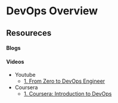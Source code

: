 # DevOps Overview

## Resoureces
#### Blogs
#### Videos
* Youtube
  * [1. From Zero to DevOps Engineer ](https://www.youtube.com/watch?v=G_nVMUtaqCk&list=PLy7NrYWoggjzZTuj24TwOldi1NJY4UgWa)
* Coursera
  * [1. Coursera: Introduction to DevOps](https://www.coursera.org/learn/intro-to-devops)
